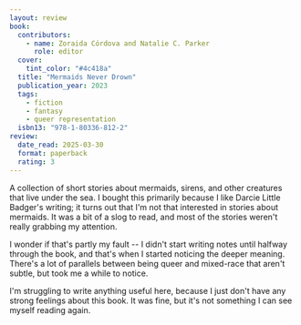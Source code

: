```yaml
---
layout: review
book:
  contributors:
    - name: Zoraida Córdova and Natalie C. Parker
      role: editor
  cover:
    tint_color: "#4c418a"
  title: "Mermaids Never Drown"
  publication_year: 2023
  tags:
    - fiction
    - fantasy
    - queer representation
  isbn13: "978-1-80336-812-2"
review:
  date_read: 2025-03-30
  format: paperback
  rating: 3
---
```

A collection of short stories about mermaids, sirens, and other creatures that live under the sea.
I bought this primarily because I like Darcie Little Badger's writing; it turns out that I'm not that interested in stories about mermaids.
It was a bit of a slog to read, and most of the stories weren't really grabbing my attention.

I wonder if that's partly my fault -- I didn't start writing notes until halfway through the book, and that's when I started noticing the deeper meaning.
There's a lot of parallels between being queer and mixed-race that aren't subtle, but took me a while to notice.

I'm struggling to write anything useful here, because I just don't have any strong feelings about this book.
It was fine, but it's not something I can see myself reading again.
